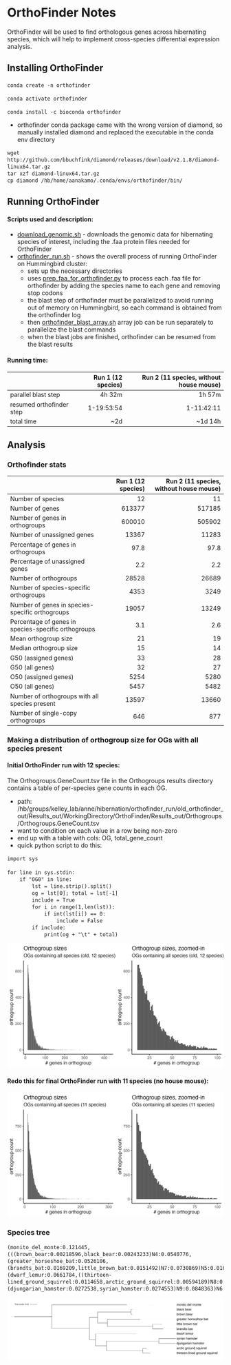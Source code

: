 # OrthoFinder Notes
OrthoFinder will be used to find orthologous genes across hibernating species, which will help to implement cross-species differential expression analysis.

## Installing OrthoFinder
`conda create -n orthofinder`

`conda activate orthofinder`

`conda install -c bioconda orthofinder`
- orthofinder conda package came with the wrong version of diamond, so manually installed diamond and replaced the executable in the conda env directory
~~~
wget http://github.com/bbuchfink/diamond/releases/download/v2.1.8/diamond-linux64.tar.gz
tar xzf diamond-linux64.tar.gz
cp diamond /hb/home/aanakamo/.conda/envs/orthofinder/bin/
~~~

## Running OrthoFinder
#### Scripts used and description:
- [download_genomic.sh](https://github.com/aanakamo/kelleylab_rotation/blob/main/scripts/download_genomic.sh) - downloads the genomic data for hibernating species of interest, including the .faa protein files needed for OrthoFinder
- [orthofinder_run.sh](https://github.com/aanakamo/kelleylab_rotation/blob/main/scripts/orthofinder_run.sh) - shows the overall process of running OrthoFinder on Hummingbird cluster:
    - sets up the necessary directories
    - uses [prep_faa_for_orthofinder.py](https://github.com/aanakamo/kelleylab_rotation/blob/main/scripts/prep_faa_for_orthofinder.py) to process each .faa file for orthofinder by adding the species name to each gene and removing stop codons
    - the blast step of orthofinder must be parallelized to avoid running out of memory on Hummingbird, so each command is obtained from the orthofinder log
    - then [orthofinder_blast_array.sh](https://github.com/aanakamo/kelleylab_rotation/blob/main/scripts/orthofinder_blast_array.sh) array job can be run separately to parallelize the blast commands
    - when the blast jobs are finished, orthofinder can be resumed from the blast results

#### Running time:
| | Run 1 (12 species) | Run 2 (11 species, without house mouse) |
| :---------------- | ------: | ----: |
| parallel blast step | 4h 32m | 1h 57m |
| resumed orthofinder step | 1-19:53:54 | 1-11:42:11 |
| total time | ~2d | ~1d 14h |

## Analysis
### Orthofinder stats
| | Run 1 (12 species) | Run 2 (11 species, without house mouse) |
| :---------------- | ------: | ----: |
| Number of species	| 12	| 11 |
| Number of genes | 613377	| 517185 |
| Number of genes in orthogroups | 600010 | 505902 |
| Number of unassigned genes | 13367 | 11283 |
| Percentage of genes in orthogroups | 97.8 | 97.8 |
| Percentage of unassigned genes | 2.2 | 2.2 |
| Number of orthogroups | 28528 | 26689 |
| Number of species-specific orthogroups | 4353 | 3249 |
| Number of genes in species-specific orthogroups | 19057 | 13249 |
| Percentage of genes in species-specific orthogroups | 3.1 | 2.6 |
| Mean orthogroup size | 21 | 19 |
| Median orthogroup size | 15 | 14 |
| G50 (assigned genes) | 33 | 28 |
| G50 (all genes) | 32 | 27 |
| O50 (assigned genes) | 5254 | 5280 |
| O50 (all genes) | 5457 | 5482 |
| Number of orthogroups with all species present | 13597 | 13660 |
| Number of single-copy orthogroups | 646 | 877 |

### Making a distribution of orthogroup size for OGs with all species present
#### Initial OrthoFinder run with 12 species:

The Orthogroups.GeneCount.tsv file in the Orthogroups results directory contains a table of per-species gene counts in each OG.
- path: /hb/groups/kelley_lab/anne/hibernation/orthofinder_run/old_orthofinder_out/Results_out/WorkingDirectory/OrthoFinder/Results_out/Orthogroups/Orthogroups.GeneCount.tsv
- want to condition on each value in a row being non-zero
- end up with a table with cols: OG, total_gene_count
- quick python script to do this:
~~~
import sys

for line in sys.stdin:
    if "OG0" in line:
        lst = line.strip().split()
        og = lst[0]; total = lst[-1]
        include = True
        for i in range(1,len(lst)):
            if int(lst[i]) == 0:
                include = False
        if include:
            print(og + "\t" + total)
~~~
![Orthogroup size distribution](og_size_dist_reg_zoomed.png)

#### Redo this for final OrthoFinder run with 11 species (no house mouse):

![Orthogroup size distribution](og_size_dist_reg_zoomed_11.png)

### Species tree
~~~
(monito_del_monte:0.121445,(((brown_bear:0.00218596,black_bear:0.00243233)N4:0.0540776,(greater_horseshoe_bat:0.0526106,(brandts_bat:0.0169209,little_brown_bat:0.0151492)N7:0.0730869)N5:0.0161152)N2:0.0132531,(dwarf_lemur:0.0661784,((thirteen-lined_ground_squirrel:0.0114658,arctic_ground_squirrel:0.00594189)N8:0.0590534,(djungarian_hamster:0.0272538,syrian_hamster:0.0274553)N9:0.0848363)N6:0.0177884)N3:0.00985084)N1:0.121445)N0;
~~~
![Hibernating species tree](hibernating_species_tree.jpg)
